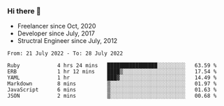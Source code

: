 ### Hi there 👋

- Freelancer since Oct, 2020
- Developer since July, 2017
- Structral Engineer since July, 2012

<!--START_SECTION:waka-->

```text
From: 21 July 2022 - To: 28 July 2022

Ruby            4 hrs 24 mins   ████████████████░░░░░░░░░   63.59 %
ERB             1 hr 12 mins    ████▒░░░░░░░░░░░░░░░░░░░░   17.54 %
YAML            1 hr            ███▓░░░░░░░░░░░░░░░░░░░░░   14.49 %
Markdown        8 mins          ▒░░░░░░░░░░░░░░░░░░░░░░░░   01.97 %
JavaScript      6 mins          ▒░░░░░░░░░░░░░░░░░░░░░░░░   01.63 %
JSON            2 mins          ▒░░░░░░░░░░░░░░░░░░░░░░░░   00.68 %
```

<!--END_SECTION:waka-->
